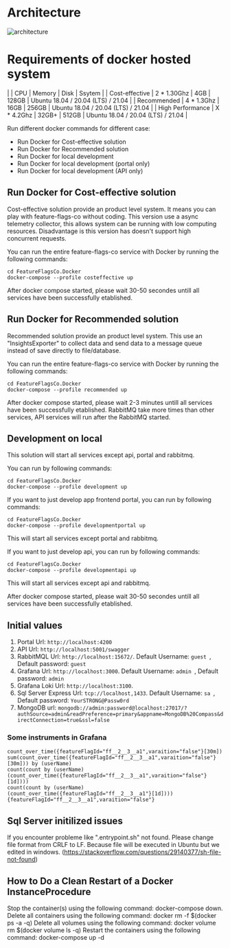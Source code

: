 # Architecture

![architecture](https://user-images.githubusercontent.com/68597908/130388173-dbdafb6f-49e5-4225-9f02-e1327bdcfde5.png)


# Requirements of docker hosted system

|                  | CPU          | Memory |  Disk    | Ssytem                             |
| Cost-effective   | 2 * 1.30Ghz  | 4GB    |  128GB   | Ubuntu 18.04 / 20.04 (LTS) / 21.04 |
| Recommended      | 4 * 1.3Ghz   | 16GB   |  256GB   | Ubuntu 18.04 / 20.04 (LTS) / 21.04 |
| High Performance | X * 4.2Ghz   | 32GB+  |  512GB   | Ubuntu 18.04 / 20.04 (LTS) / 21.04 |

Run different docker commands for different case:

- Run Docker for Cost-effective solution
- Run Docker for Recommended solution
- Run Docker for local development
- Run Docker for local development (portal only)
- Run Docker for local development (API only)

## Run Docker for Cost-effective solution

Cost-effective solution provide an product level system. It means you can play with feature-flags-co without coding. This version use a async telemetry collector, this allows system can be running with low computing resources. Disadvantage is this version has doesn't support high concurrent requests.

You can run the entire feature-flags-co service with Docker by running the following commands:

    cd FeatureFlagsCo.Docker
    docker-compose --profile costeffective up


After docker compose started, please wait 30-50 secondes untill all services have been successfully etablished.

## Run Docker for Recommended solution

Recommended solution provide an product level system. This use an "InsightsExporter" to collect data and send data to a message queue instead of save directly to file/database.

You can run the entire feature-flags-co service with Docker by running the following commands:

    cd FeatureFlagsCo.Docker
    docker-compose --profile recommended up


After docker compose started, please wait 2-3 minutes untill all services have been successfully etablished. RabbitMQ take more times than other services, API services will run after the RabbitMQ started.

## Development on local

This solution will start all services except api, portal and rabbitmq.

You can run by following commands:

    cd FeatureFlagsCo.Docker
    docker-compose --profile development up

If you want to just develop app frontend portal, you can run by following commands:

    cd FeatureFlagsCo.Docker
    docker-compose --profile developmentportal up

This will start all services except portal and rabbitmq.

If you want to just develop api, you can run by following commands:

    cd FeatureFlagsCo.Docker
    docker-compose --profile developmentapi up

This will start all services except api and rabbitmq.


After docker compose started, please wait 30-50 secondes untill all services have been successfully etablished.


## Initial values

1. Portal Url: `http://localhost:4200`
2. API Url: `http://localhost:5001/swagger`
3. RabbitMQL Url: `http://localhost:15672/`. Default Username: `guest `, Default password: `guest`
4. Grafana Url: `http://localhost:3000`.  Default Username: `admin `, Default password: `admin`
5. Grafana Loki Url: `http://localhost:3100`.
6. Sql Server Express Url: `tcp://localhost,1433`. Default Username: `sa `, Default password: `YourSTRONG@Passw0rd`
7. MongoDB url: `mongodb://admin:password@localhost:27017/?authSource=admin&readPreference=primary&appname=MongoDB%20Compass&directConnection=true&ssl=false`

### Some instruments in Grafana

    count_over_time({featureFlagId="ff__2__3__a1",varaition="false"}[30m])
    sum(count_over_time({featureFlagId="ff__2__3__a1",varaition="false"}[30m])) by (userName)
    count(count by (userName) (count_over_time({featureFlagId="ff__2__3__a1",varaition="false"}[1d])))
    count(count by (userName) (count_over_time({featureFlagId="ff__2__3__a1"}[1d])))
    {featureFlagId="ff__2__3__a1",varaition="false"}

## Sql Server initilized issues

If you encounter probleme like ".entrypoint.sh" not found. Please change file format from CRLF to LF. Because file will be executed in Ubuntu but we edited in windows. (https://stackoverflow.com/questions/29140377/sh-file-not-found)

## How to Do a Clean Restart of a Docker InstanceProcedure

Stop the container(s) using the following command: docker-compose down.
Delete all containers using the following command: docker rm -f $(docker ps -a -q)
Delete all volumes using the following command: docker volume rm $(docker volume ls -q)
Restart the containers using the following command: docker-compose up -d


